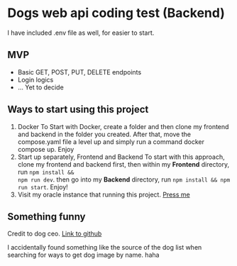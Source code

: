 # Dogs web api coding test (Backend)
 I have included .env file as well, for easier to start.
## MVP
- Basic GET, POST, PUT, DELETE endpoints
- Login logics
- ... Yet to decide

## Ways to start using this project
1. Docker
 To Start with Docker, create a folder and then clone my frontend and backend in the folder you created. After that, move the compose.yaml file a level up and simply run a command docker compose up. Enjoy
2. Start up separately, Frontend and Backend
 To start with this approach, clone my frontend and backend first, then within my **Frontend** directory, run <code>npm install && npm run dev</code>. then go into my **Backend** directory, run <code>npm install && npm run start</code>. Enjoy!
3. Visit my oracle instance that running this project. [Press me](http://130.162.172.61/)

## Something funny

Credit to dog ceo.
[Link to github](https://dog.ceo/dog-api/)

I accidentally found something like the source of the dog list when searching for ways to get dog image by name. haha

